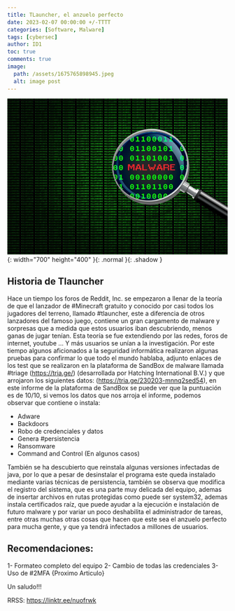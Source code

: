 ```yaml
---
title: TLauncher, el anzuelo perfecto
date: 2023-02-07 00:00:00 +/-TTTT
categories: [Software, Malware]
tags: [cybersec]
author: ID1
toc: true
comments: true
image:
  path: /assets/1675765898945.jpeg
  alt: image post
---
```


![img-post](/assets/1675765898945.jpeg){: width="700" height="400" }{: .normal }{: .shadow }

## Historia de Tlauncher

Hace un tiempo los foros de Reddit, Inc. se empezaron a llenar de la teoría de que el lanzador de #Minecraft gratuito y conocido por casi todos los jugadores del terreno, llamado #tlauncher, este a diferencia de otros lanzadores del famoso juego, contiene un gran cargamento de malware y sorpresas que a medida que estos usuarios iban descubriendo, menos ganas de jugar tenían. Esta teoría se fue extendiendo por las redes, foros de internet, youtube ... Y más usuarios se unían a la investigación. Por este tiempo algunos aficionados a la seguridad informática realizaron algunas pruebas para confirmar lo que todo el mundo hablaba, adjunto enlaces de los test que se realizaron en la plataforma de SandBox de malware llamada #triage (https://tria.ge/) (desarrollada por Hatching International B.V.) y que arrojaron los siguientes datos: (https://tria.ge/230203-mnnq2sed54), en este informe de la plataforma de SandBox se puede ver que la puntuación es de 10/10, si vemos los datos que nos arroja el informe, podemos observar que contiene o instala:

- Adware
- Backdoors
- Robo de credenciales y datos
- Genera #persistencia
- Ransomware
- Command and Control (En algunos casos)

También se ha descubierto que reinstala algunas versiones infectadas de java, por lo que a pesar de desinstalar el programa este queda instalado mediante varias técnicas de persistencia, también se observa que modifica el registro del sistema, que es una parte muy delicada del equipo, ademas de insertar archivos en rutas protegidas como puede ser system32, ademas instala certificados raíz, que puede ayudar a la ejecución e instalación de futuro malware y por variar un poco deshabilita el administrador de tareas, entre otras muchas otras cosas que hacen que este sea el anzuelo perfecto para mucha gente, y que ya tendrá infectados a millones de usuarios.

## Recomendaciones:

1- Formateo completo del equipo
2- Cambio de todas las credenciales
3- Uso de #2MFA {Proximo Articulo}

Un saludo!!!

RRSS: https://linktr.ee/nuofrwk

